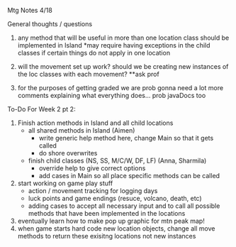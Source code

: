 Mtg Notes 4/18

General thoughts / questions
1) any method that will be useful in more than one location class should be implemented in Island
    *may require having exceptions in the child classes if certain things do not apply in one location

2) will the movement set up work? should we be creating new instances of the loc classes with each movement?
    **ask prof

3) for the purposes of getting graded we are prob gonna need a lot more comments explaining what everything does... prob javaDocs too

To-Do For Week 2 pt 2:
1) Finish action methods in Island and all child locations
    - all shared methods in Island (Aimen)
        - write generic help method here, change Main so that it gets called
        - do shore overwrites
    - finish child classes (NS, SS, M/C/W, DF, LF) (Anna, Sharmila)
        - override help to give correct options
        - add cases in Main so all place specific methods can be called
2) start working on game play stuff
    - action / movement tracking for logging days
    - luck points and game endings (resuce, volcano, death, etc)
    - adding cases to accept all necessary input and to call all possible methods that have been implemented in the locations
3) eventually learn how to make pop up graphic for mtn peak map!
4) when game starts hard code new location objects, change all move methods to return these exisitng locations not new instances